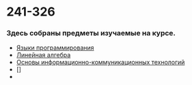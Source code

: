 # 241-326

### Здесь собраны предметы изучаемые на курсе.


- [Языки программирования](Языки%20программирования/Языки%20программирования.md)
- [Линейная алгебра](Линейная%20алгебра.md)
- [Основы информационно-коммуникационных технологий](Основы%20информационно-коммуникационных%20технологий/Основы%20информационно-коммуникационных%20технологий.md)
- []
- 